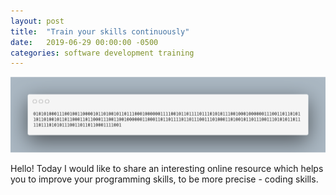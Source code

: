 ```yaml
---
layout: post
title:  "Train your skills continuously"
date:   2019-06-29 00:00:00 -0500
categories: software development training 
---
```


![binary-sentence](/assets/binary-sentence.png "Train your skills continuously")   

Hello! Today I would like to share an interesting online resource which helps you to improve your programming skills, 
to be more precise - coding skills.
